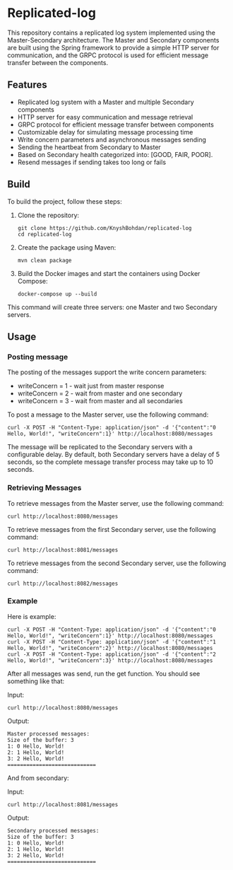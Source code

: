 # Replicated-log

This repository contains a replicated log system implemented using the Master-Secondary architecture.
The Master and Secondary components are built using the Spring framework to provide a simple HTTP server for communication,
and the GRPC protocol is used for efficient message transfer between the components.

## Features

- Replicated log system with a Master and multiple Secondary components
- HTTP server for easy communication and message retrieval
- GRPC protocol for efficient message transfer between components
- Customizable delay for simulating message processing time
- Write concern parameters and asynchronous messages sending 
- Sending the heartbeat from Secondary to Master
- Based on Secondary health categorized into: [GOOD, FAIR, POOR].
- Resend messages if sending takes too long or fails

## Build

To build the project, follow these steps:

1. Clone the repository:

   ```shell
   git clone https://github.com/KnyshBohdan/replicated-log
   cd replicated-log
   ```
   
2. Create the package using Maven:

   ```shell
   mvn clean package
   ```
   
3. Build the Docker images and start the containers using Docker Compose:

   ```shell
   docker-compose up --build
   ```

This command will create three servers: one Master and two Secondary servers.

## Usage

### Posting message

The posting of the messages support the write concern parameters:

* writeConcern = 1 - wait just from master response
* writeConcern = 2 - wait from master and one secondary
* writeConcern = 3 - wait from master and all secondaries

To post a message to the Master server, use the following command:

```shell
curl -X POST -H "Content-Type: application/json" -d '{"content":"0 Hello, World!", "writeConcern":1}' http://localhost:8080/messages
```

The message will be replicated to the Secondary servers with a configurable delay.
By default, both Secondary servers have a delay of 5 seconds, so the complete message transfer process may take up to 10 seconds.

### Retrieving Messages

To retrieve messages from the Master server, use the following command:

```shell
curl http://localhost:8080/messages
```

To retrieve messages from the first Secondary server, use the following command:

```shell
curl http://localhost:8081/messages
```

To retrieve messages from the second Secondary server, use the following command:

```shell
curl http://localhost:8082/messages
```

### Example

Here is example:

```shell
curl -X POST -H "Content-Type: application/json" -d '{"content":"0 Hello, World!", "writeConcern":1}' http://localhost:8080/messages
curl -X POST -H "Content-Type: application/json" -d '{"content":"1 Hello, World!", "writeConcern":2}' http://localhost:8080/messages
curl -X POST -H "Content-Type: application/json" -d '{"content":"2 Hello, World!", "writeConcern":3}' http://localhost:8080/messages
```

After all messages was send, run the get function. You should see something like that:

Input:
```shell
curl http://localhost:8080/messages
```

Output:
```shell
Master processed messages: 
Size of the buffer: 3
1: 0 Hello, World!
2: 1 Hello, World!
3: 2 Hello, World!
============================
```

And from secondary:

Input:
```shell
curl http://localhost:8081/messages
```

Output:
```shell
Secondary processed messages: 
Size of the buffer: 3
1: 0 Hello, World!
2: 1 Hello, World!
3: 2 Hello, World!
============================
```
